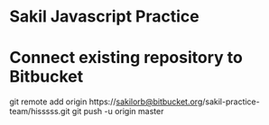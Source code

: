 # Sakil Javascript Practice

# Connect existing repository to Bitbucket

git remote add origin https://sakilorb@bitbucket.org/sakil-practice-team/hisssss.git
git push -u origin master

